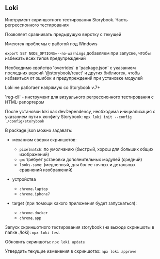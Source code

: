 ## Loki
Инструмент скриншотного тестирования Storybook. Часть регрессионного тестирования

Позволяет сравнивать предыдущую верстку с текущей

Имеются проблемы с работой под Windows

`export SET NODE_OPTIONS=--no-warnings` добавляем при запуске, чтобы избежать всех типов
предупреждений

Необходимо свойство 'overrides' в 'package.json' с указанием последних версий '@storybook/react' и
других библиотек, чтобы избавиться от ошибок и предупреждений при установке модулей

Loki не работает напрямую со Storybook v.7+

'reg-cli' - инструмент для визуального регрессионного тестирования с HTML-репортером

После установки loki как devDependency, необходима инициализация с указанием пути к конфигу Storybook:
`npx loki init --config ./config/storybook`

В package.json можно задавать:
- механизм сверки скриншотов:
    - `pixelmatch`: по умолчанию (быстрый, хорош для больших общих изображений)
    - `gm`: требует установки дополнительных модулей (средний)
    - `looks-same`: (медленный, для более точных и детальных сравнений изображений)

- устройства
    - `chrome.laptop`
    - `chrome.iphone7`
- target (при помощи какого приложения будет запускаться):
    - `chrome.docker`
    - `chrome.app`

Запуск скриншотного тестирования storybook (на выходе скриншоты в папке ./loki):
`npx loki test`

Обновить скриншоты:
`npx loki update`

Утвердить текущие изменения в скриншотах:
`npx loki approve`
